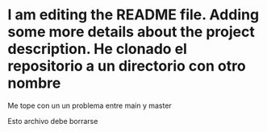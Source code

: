 I am editing the README file. Adding some more details about the project description.
He clonado el repositorio a un directorio con otro nombre
=======
Me tope con un un problema entre main y master

Esto archivo debe borrarse
